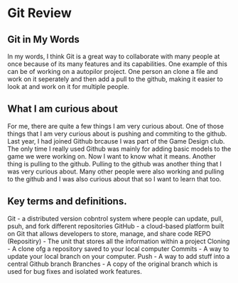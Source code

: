 # Git Review

## Git in My Words

In my words, I think Git is a great way to collaborate with many people at once because of its many features and its capabilities. One example of this can be of working on a autopilor project. One person an clone a file and work on it seperately and then add a pull to the github, making it easier to look at and work on it for multiple people.

## What I am curious about

For me, there are quite a few things I am very curious about. One of those things that I am very curious about is pushing and commiting to the github. Last year, I had joined Github brcause I was part of the Game Design club. The only time I really used Github was mainly for adding basic models to the game we were working on. Now I want to know what it means. Another thing is pulling to the github. Pulling to the github was another thing that I was very curious about. Many other people were also working and pulling to the github and I was also curious about that so I want to learn that too.

## Key terms and definitions.

Git - a distributed version cobntrol system where people can update, pull, psuh, and fork different repositories
GitHub - a cloud-based platform built on Git that allows developers to store, manage, and share code
REPO (Repositiry) - The unit that stores all the information within a project
Cloning - A clone ofg a repository saved to your local computer
Commits - A way to update your local branch on your computer.
Push - A way to add stuff into a central Github branch
Branches - A copy of the original branch which is used for bug fixes and isolated work features.